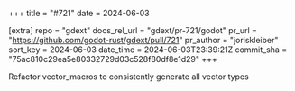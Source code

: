 +++
title = "#721"
date = 2024-06-03

[extra]
repo = "gdext"
docs_rel_url = "gdext/pr-721/godot"
pr_url = "https://github.com/godot-rust/gdext/pull/721"
pr_author = "joriskleiber"
sort_key = 2024-06-03
date_time = 2024-06-03T23:39:21Z
commit_sha = "75ac810c29ea5e80332729d03c528f80df8e1d29"
+++

Refactor vector_macros to consistently generate all vector types
